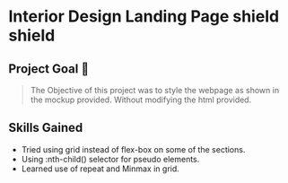 # Interior Design Landing Page shield shield

## Project Goal 🎯
> The Objective of this project was to style the webpage as shown in the mockup provided. Without modifying the html provided.

## Skills Gained
- Tried using grid instead of flex-box on some of the sections.
- Using :nth-child() selector for pseudo elements.
- Learned use of repeat and Minmax in grid.
